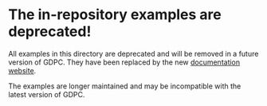 # The in-repository examples are deprecated!

All examples in this directory are deprecated and will be removed in a future
version of GDPC. They have been replaced by the new
[documentation website](https://gdpc.readthedocs.io/en/stable/).

The examples are longer maintained and may be incompatible with the latest
version of GDPC.
